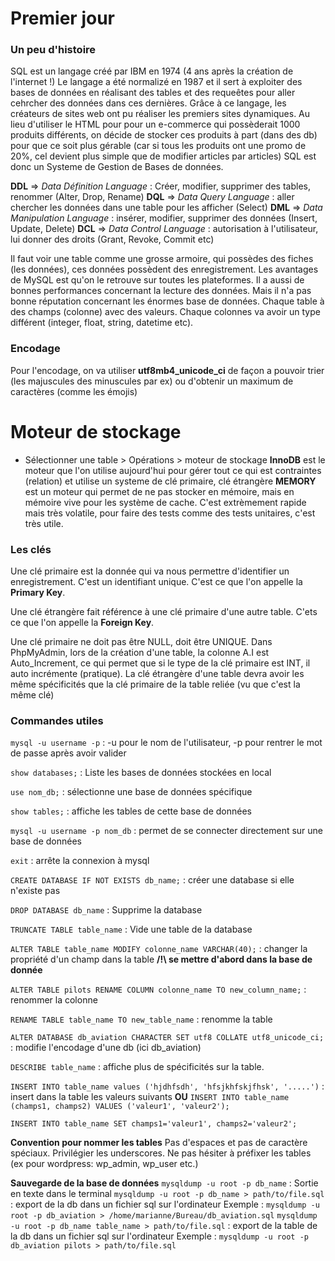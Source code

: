 # Premier jour 

### Un peu d'histoire
SQL est un langage créé par IBM en 1974 (4 ans après la création de l'internet !)
Le langage a été normalizé en 1987 et il sert à exploiter des bases de données en réalisant des tables et des requeêtes pour aller cehrcher des données dans ces dernières.
Grâce à ce langage, les créateurs de sites web ont pu réaliser les premiers sites dynamiques. 
Au lieu d'utiliser le HTML pour pour un e-commerce qui possèderait 1000 produits différents, on décide de stocker ces produits à part (dans des db) pour que ce soit plus gérable (car si tous les produits ont une promo de 20%, cel devient plus simple que de modifier articles par articles)
SQL est donc un Systeme de Gestion de Bases de données. 

**DDL** => *Data Définition Language* : Créer, modifier, supprimer des tables, renommer (Alter, Drop, Rename)
**DQL** => *Data Query Language* : aller chercher les données dans une table pour les afficher (Select)
**DML** => *Data Manipulation Language* : insérer, modifier, supprimer des données (Insert, Update, Delete)
**DCL** => *Data Control Language* : autorisation à l'utilisateur, lui donner des droits (Grant, Revoke, Commit etc)

Il faut voir une table comme une grosse armoire, qui possèdes des fiches (les données), ces données possèdent des enregistrement. 
Les avantages de MySQL est qu'on le retrouve sur toutes les plateformes. Il a aussi de bonnes performances concernant la lecture des données. 
Mais il n'a pas bonne réputation concernant les énormes base de données. 
Chaque table à des champs (colonne) avec des valeurs. Chaque colonnes va avoir un type différent (integer, float, string, datetime etc).

### Encodage
Pour l'encodage, on va utiliser **utf8mb4_unicode_ci** de façon a pouvoir trier (les majuscules des minuscules par ex) ou d'obtenir un maximum de caractères (comme les émojis)

# Moteur de stockage
- Sélectionner une table > Opérations > moteur de stockage 
**InnoDB** est le moteur que l'on utilise aujourd'hui pour gérer tout ce qui est contraintes (relation) et utilise un systeme de clé primaire, clé étrangère 
**MEMORY** est un moteur qui permet de ne pas stocker en mémoire, mais en mémoire vive pour les système de cache. C'est extrèmement rapide mais très volatile, pour faire des tests comme des tests unitaires, c'est très utile.

### Les clés
Une clé primaire est la donnée qui va nous permettre d'identifier un enregistrement. C'est un identifiant unique. 
C'est ce que l'on appelle la **Primary Key**.

Une clé étrangère fait référence à une clé primaire d'une autre table.
C'ets ce que l'on appelle la **Foreign Key**.

Une clé primaire ne doit pas être NULL, doit être UNIQUE. 
Dans PhpMyAdmin, lors de la création d'une table, la colonne A.I est Auto_Increment, ce qui permet que si le type de la clé primaire est INT, il auto incrémente (pratique).
La clé étrangère d'une table devra avoir les même spécificités que la clé primaire de la table reliée (vu que c'est la même clé)

### Commandes utiles
`mysql -u username -p` : -u pour le nom de l'utilisateur, -p pour rentrer le mot de passe après avoir valider

`show databases;` : Liste les bases de données stockées en local

`use nom_db;` : sélectionne une base de données spécifique

`show tables;` : affiche les tables de cette base de données

`mysql -u username -p nom_db` : permet de se connecter directement sur une base de données

`exit` : arrête la connexion à mysql 

`CREATE DATABASE IF NOT EXISTS db_name;` : créer une database si elle n'existe pas 

`DROP DATABASE db_name` : Supprime la database

`TRUNCATE TABLE table_name` : Vide une table de la database

`ALTER TABLE table_name MODIFY colonne_name VARCHAR(40);` : changer la propriété d'un champ dans la table
**/!\ se mettre d'abord dans la base de donnée**

`ALTER TABLE pilots RENAME COLUMN colonne_name TO new_column_name;` : renommer la colonne

`RENAME TABLE table_name TO new_table_name` : renomme la table

`ALTER DATABASE db_aviation CHARACTER SET utf8 COLLATE utf8_unicode_ci; ` : modifie l'encodage d'une db (ici db_aviation)

`DESCRIBE table_name` : affiche plus de spécificités sur la table. 

`INSERT INTO table_name values ('hjdhfsdh', 'hfsjkhfskjfhsk', '.....')` : insert dans la table les valeurs suivants
**OU**
`INSERT INTO table_name (champs1, champs2) VALUES ('valeur1', 'valeur2');`

`INSERT INTO table_name SET champs1='valeur1', champs2='valeur2';`

**Convention pour nommer les tables** 
Pas d'espaces et pas de caractère spéciaux. Privilégier les underscores.
Ne pas hésiter à préfixer les tables (ex pour wordpress: wp_admin, wp_user etc.)


**Sauvegarde de la base de données**
`mysqldump -u root -p db_name` : Sortie en texte dans le terminal
`mysqldump -u root -p db_name > path/to/file.sql` : export de la db dans un fichier sql sur l'ordinateur 
Exemple : `mysqldump -u root -p db_aviation > /home/marianne/Bureau/db_aviation.sql`
`mysqldump -u root -p db_name table_name > path/to/file.sql` : export de la table de la db dans un fichier sql sur l'ordinateur
Exemple : `mysqldump -u root -p db_aviation pilots > path/to/file.sql`